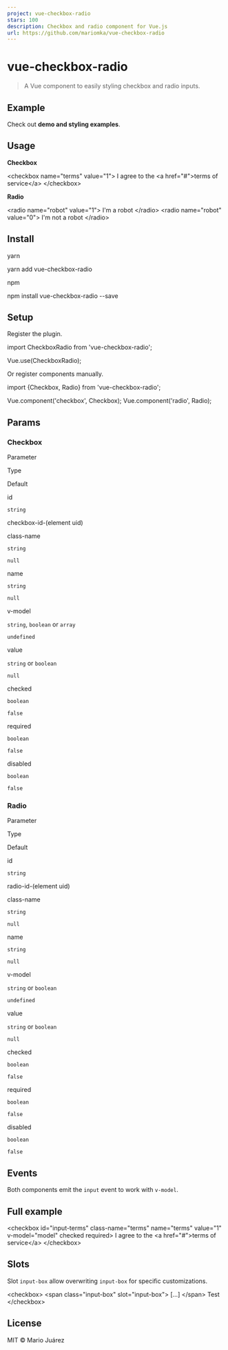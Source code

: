 ```yaml
---
project: vue-checkbox-radio
stars: 100
description: Checkbox and radio component for Vue.js
url: https://github.com/mariomka/vue-checkbox-radio
---
```


vue-checkbox-radio
==================

> A Vue component to easily styling checkbox and radio inputs.

Example
-------

Check out **demo and styling examples**.

Usage
-----

**Checkbox**

<checkbox name\="terms" value\="1"\>
	I agree to the <a href\="#"\>terms of service</a\>
</checkbox\>

**Radio**

<radio name\="robot" value\="1"\>
	I'm a robot
</radio\>
<radio name\="robot" value\="0"\>
	I'm not a robot
</radio\>

Install
-------

yarn

yarn add vue-checkbox-radio

npm

npm install vue-checkbox-radio --save

Setup
-----

Register the plugin.

import CheckboxRadio from 'vue-checkbox-radio';

Vue.use(CheckboxRadio);

Or register components manually.

import {Checkbox, Radio} from 'vue-checkbox-radio';

Vue.component('checkbox', Checkbox);
Vue.component('radio', Radio);

Params
------

### Checkbox

Parameter

Type

Default

id

`string`

checkbox-id-(element uid)

class-name

`string`

`null`

name

`string`

`null`

v-model

`string`, `boolean` or `array`

`undefined`

value

`string` or `boolean`

`null`

checked

`boolean`

`false`

required

`boolean`

`false`

disabled

`boolean`

`false`

### Radio

Parameter

Type

Default

id

`string`

radio-id-(element uid)

class-name

`string`

`null`

name

`string`

`null`

v-model

`string` or `boolean`

`undefined`

value

`string` or `boolean`

`null`

checked

`boolean`

`false`

required

`boolean`

`false`

disabled

`boolean`

`false`

Events
------

Both components emit the `input` event to work with `v-model`.

Full example
------------

<checkbox
    id\="input-terms"
    class-name\="terms"
    name\="terms"
    value\="1"
    v-model\="model"
    checked
    required\>
    I agree to the <a href\="#"\>terms of service</a\>
</checkbox\>

Slots
-----

Slot `input-box` allow overwriting `input-box` for specific customizations.

<checkbox\>
    <span class\="input-box" slot\="input-box"\>
        \[...\]
    </span\>
    Test
</checkbox\>

License
-------

MIT © Mario Juárez
